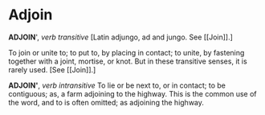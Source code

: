 # Adjoin

**ADJOIN**', _verb transitive_ \[Latin adjungo, ad and jungo. See [[Join]].\]

To join or unite to; to put to, by placing in contact; to unite, by fastening together with a joint, mortise, or knot. But in these transitive senses, it is rarely used. \[See [[Join]].\]

**ADJOIN'**, _verb intransitive_ To lie or be next to, or in contact; to be contiguous; as, a farm adjoining to the highway. This is the common use of the word, and to is often omitted; as adjoining the highway.